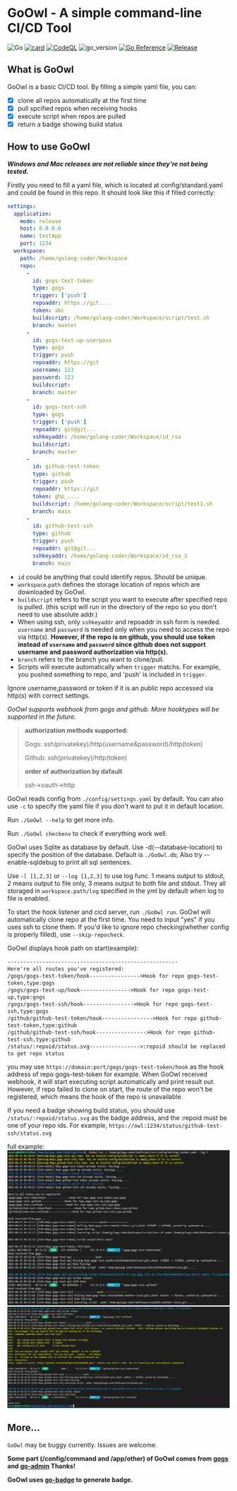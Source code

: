 # GoOwl - A simple command-line CI/CD Tool
![Go](https://github.com/sydneyowl/GoOwl/actions/workflows/GoOwl_Build.yml/badge.svg) [![card](https://goreportcard.com/badge/github.com/sydneyowl/GoOwl)](https://goreportcard.com/report/github.com/sydneyowl/GoOwl) [![CodeQL](https://github.com/SydneyOwl/GoOwl/actions/workflows/codeql-analysis.yml/badge.svg)](https://github.com/SydneyOwl/GoOwl/actions/workflows/codeql-analysis.yml)  ![go_version](https://img.shields.io/badge/Go-1.18.1-brightgreen) [![Go Reference](https://pkg.go.dev/badge/github.com/sydneyowl/GoOwl.svg)](https://pkg.go.dev/github.com/sydneyowl/GoOwl) [![Release](https://img.shields.io/github/v/tag/SydneyOwl/GoOwl)](https://github.com/sydneyowl/GoOwl/releases/latest) 
## What is GoOwl
GoOwl is a basic CI/CD tool. By filling a simple yaml file, you can:
- [x]  clone all repos automatically at the first time
- [x]  pull spcified repos when receiving hooks
- [x]  execute script when repos are pulled
- [x]  return a badge showing build status

## How to use GoOwl
 ***Windows and Mac releases are not reliable since they're not being tested.***

Firstly you need to fill a yaml file, which is located at config/standard.yaml and could be found in this repo. It should look like this if filled correctly:

```yml
settings:
  application:
    mode: release
    host: 0.0.0.0
    name: testApp
    port: 1234
  workspace:
    path: /home/golang-coder/Workspace
    repo:
      -
        id: gogs-test-token
        type: gogs
        trigger: ['push']
        repoaddr: https://git....
        token: abc
        buildscript: /home/golang-coder/Workspace/script/test.sh
        branch: master
      -
        id: gogs-test-up-userpass
        type: gogs
        trigger: push
        repoaddr: https://git
        username: 123
        password: 123
        buildscript: 
        branch: master
      -
        id: gogs-test-ssh
        type: gogs
        trigger: ['push']
        repoaddr: git@git...
        sshkeyaddr: /home/golang-coder/Workspace/id_rsa
        buildscript: 
        branch: master
      -
        id: github-test-token
        type: github
        trigger: push
        repoaddr: https://git
        token: ghp_....
        buildscript: /home/golang-coder/Workspace/script/test1.sh
        branch: main
      -
        id: github-test-ssh
        type: github
        trigger: push
        repoaddr: git@git...
        sshkeyaddr: /home/golang-coder/Workspace/id_rsa_2
        branch: main
```
+ `id` could be anything that could identify repos. Should be unique.
+ `workspace`.`path` defines the storage location of repos which are downloaded by GoOwl.
+ `buildscript` refers to the script you want to execute after specified repo is pulled. (this script will run in the directory of the repo so you don't need to use absolute addr.)
+ When using ssh, only `sshkeyaddr` and repoaddr in ssh form is needed. `username` and `password` is needed only when you need to access the repo via http(s). **However, if the repo is on github, you should use token instead of `username` and `password` since github does not support username and password authorization via http(s).**
+ `branch` refers to the branch you want to clone/pull.
+ Scripts will execute automatically when `trigger` matchs. For example, you pushed something to repo, and 'push' is included in `trigger`.

Ignore username,password or token if it is an public repo accessed via http(s) with correct settings.

*GoOwl supports webhook from gogs and github. More hooktypes will be supported in the future.*

>**authorization methods supported:**
>
>Gogs: ssh(privatekey)/http(username&password)/http(token)
>
>Github: ssh(privatekey)/http(token)
>
>**order of authorization by dafault**
>
>ssh->oauth->http

GoOwl reads config from `./config/settings.yaml` by default. You can also use `-c` to specify the yaml file if you don't want to put it in default location.

Run `./GoOwl --help` to get more info.

Run `./GoOwl checkenv` to check if everything work well.  

GoOwl uses Sqlite as database by default. Use -d(--database-location) to specify the position of the database. Default is `./GoOwl.db`; Also try --enable-sqldebug to print all sql sentences. 

Use `-l [1,2,3]` or `--log [1,2,3]` to use log func. 1 means output to stdout, 2 means output to file only, 3 means output to both file and stdout. They all storaged in `workspace.path/log` specified in the yml by default when log to file is enabled.

To start the hook listener and cicd server, run `./GoOwl run`. GoOwl will automatically clone repo at the first time. You need to input "yes" if you uses ssh to clone them. If you'd like to ignore repo checking(whether config is properly filled), use `--skip-repocheck`. 

GoOwl displays hook path on start(example):
```
------------------------------------------------------
Here're all routes you've registered:
/gogs/gogs-test-token/hook---------------->Hook for repo gogs-test-token,type:gogs
/gogs/gogs-test-up/hook---------------->Hook for repo gogs-test-up,type:gogs
/gogs/gogs-test-ssh/hook---------------->Hook for repo gogs-test-ssh,type:gogs
/github/github-test-token/hook---------------->Hook for repo github-test-token,type:github
/github/github-test-ssh/hook---------------->Hook for repo github-test-ssh,type:github
/status/:repoid/status.svg---------------->:repoid should be replaced to get repo status
```
you may use `https://domain:port/gogs/gogs-test-token/hook` as the hook address of repo gogs-test-token for example. When GoOwl received webhook, it will start executing script automatically and print result out. However, if repo failed to clone on start, the route of the repo won't be registered, which means the hook of the repo is unavailable. 

If you need a badge showing build status, you should use `/status/:repoid/status.svg` as the badge address, and the :repoid must be one of your repo ids. For example, `https://owl:1234/status/github-test-ssh/status.svg`

full example:
![](./md_pic/1.png)
![](./md_pic/2.png)

## More...
`GoOwl` may be buggy currently. Issues are welcome.

**Some part (/config/command and /app/other) of GoOwl comes from [gogs](https://github.com/gogs/git-module) and [go-admin](https://github.com/go-admin-team/go-admin) Thanks!**

**GoOwl uses [go-badge]("https://github.com/narqo/go-badge") to generate badge.**